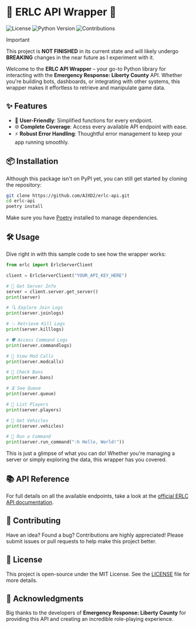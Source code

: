 # 🚓 ERLC API Wrapper 🚒
![License](https://img.shields.io/github/license/AJXD2/erlc-api)
![Python Version](https://img.shields.io/badge/python-3.8%2B-blue)
![Contributions](https://img.shields.io/badge/contributions-welcome-brightgreen.svg)

> [!IMPORTANT]
> This project is **NOT FINISHED** in its current state and will likely undergo **BREAKING** changes in the near future as I experiment with it.

Welcome to the **ERLC API Wrapper** – your go-to Python library for interacting with the **Emergency Response: Liberty County** API. Whether you're building bots, dashboards, or integrating with other systems, this wrapper makes it effortless to retrieve and manipulate game data.

## ✨ Features

- 🚀 **User-Friendly**: Simplified functions for every endpoint.
- 🌐 **Complete Coverage**: Access every available API endpoint with ease.
- ⚡ **Robust Error Handling**: Thoughtful error management to keep your app running smoothly.

## 📦 Installation

Although this package isn't on PyPI yet, you can still get started by cloning the repository:

```bash
git clone https://github.com/AJXD2/erlc-api.git
cd erlc-api
poetry install
```

Make sure you have [Poetry](https://python-poetry.org/docs/#installation) installed to manage dependencies.

## 🛠️ Usage

Dive right in with this sample code to see how the wrapper works:

```python
from erlc import ErlcServerClient

client = ErlcServerClient("YOUR_API_KEY_HERE")

# 🚓 Get Server Info
server = client.server.get_server()
print(server)

# 🔍 Explore Join Logs
print(server.joinlogs)

# 💥 Retrieve Kill Logs
print(server.killlogs)

# 🛡️ Access Command Logs
print(server.commandlogs)

# 🚨 View Mod Calls
print(server.modcalls)

# 🚷 Check Bans
print(server.bans)

# ⏳ See Queue
print(server.queue)

# 👥 List Players
print(server.players)

# 🚗 Get Vehicles
print(server.vehicles)

# 📝 Run a Command
print(server.run_command(":h Hello, World!"))
```

This is just a glimpse of what you can do! Whether you're managing a server or simply exploring the data, this wrapper has you covered.

## 📚 API Reference

For full details on all the available endpoints, take a look at the [official ERLC API documentation](https://apidocs.policeroleplay.community/).

## 🤝 Contributing

Have an idea? Found a bug? Contributions are highly appreciated! Please submit issues or pull requests to help make this project better.

## 📜 License

This project is open-source under the MIT License. See the [LICENSE](LICENSE) file for more details.

## 🙏 Acknowledgments

Big thanks to the developers of **Emergency Response: Liberty County** for providing this API and creating an incredible role-playing experience.
